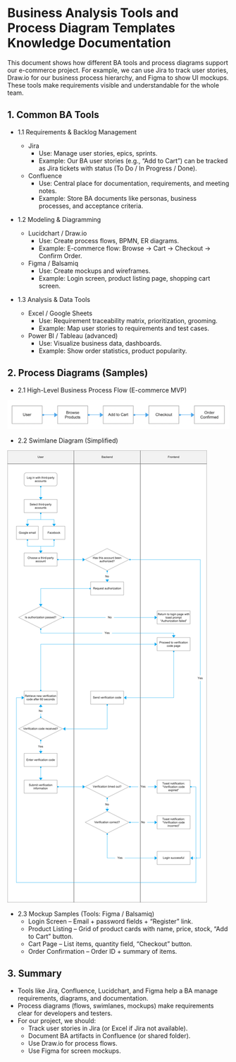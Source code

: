 # Business Analysis Tools and Process Diagram Templates Knowledge Documentation
This document shows how different BA tools and process diagrams support our e-commerce project. For example, we can use Jira to track user stories, Draw.io for our business process hierarchy, and Figma to show UI mockups. These tools make requirements visible and understandable for the whole team.
## 1. Common BA Tools

- 1.1 Requirements & Backlog Management
  - Jira
	- Use: Manage user stories, epics, sprints.
	- Example: Our BA user stories (e.g., “Add to Cart”) can be tracked as Jira tickets with status (To Do / In Progress / Done).
  - Confluence
	- Use: Central place for documentation, requirements, and meeting notes.
	- Example: Store BA documents like personas, business processes, and acceptance criteria.

- 1.2 Modeling & Diagramming
  - Lucidchart / Draw.io
	- Use: Create process flows, BPMN, ER diagrams.
	- Example: E-commerce flow: Browse → Cart → Checkout → Confirm Order.
  - Figma / Balsamiq
	- Use: Create mockups and wireframes.
	- Example: Login screen, product listing page, shopping cart screen.

- 1.3 Analysis & Data Tools
  - Excel / Google Sheets
	- Use: Requirement traceability matrix, prioritization, grooming.
	- Example: Map user stories to requirements and test cases.
  - Power BI / Tableau (advanced)
	- Use: Visualize business data, dashboards.
	- Example: Show order statistics, product popularity.
## 2. Process Diagrams (Samples)
- 2.1 High-Level Business Process Flow (E-commerce MVP)

![Business Process Flow](images/BusinessProcessFlow.png)

- 2.2 Swimlane Diagram (Simplified)

![Swimlane Diagram Flow](images/Swimlane_Diagram.png)

- 2.3 Mockup Samples (Tools: Figma / Balsamiq)
  - Login Screen – Email + password fields + “Register” link.
  - Product Listing – Grid of product cards with name, price, stock, “Add to Cart” button.
  - Cart Page – List items, quantity field, “Checkout” button.
  - Order Confirmation – Order ID + summary of items.

 ## 3. Summary
- Tools like Jira, Confluence, Lucidchart, and Figma help a BA manage requirements, diagrams, and documentation.
- Process diagrams (flows, swimlanes, mockups) make requirements clear for developers and testers.
- For our project, we should:
  - Track user stories in Jira (or Excel if Jira not available).
  - Document BA artifacts in Confluence (or shared folder).
  - Use Draw.io for process flows.
  - Use Figma for screen mockups.

